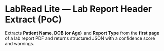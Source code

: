 # LabRead Lite — Lab Report Header Extract (PoC)

Extracts **Patient Name**, **DOB (or Age)**, and **Report Type** from the **first page** of a lab report PDF and returns structured JSON with a confidence score and warnings.
